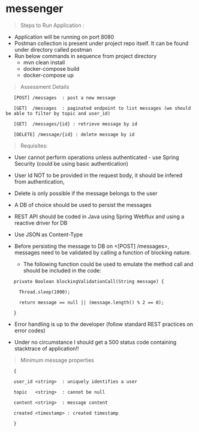 # messenger

> Steps to Run Application :
- Application will be running on port 8080
- Postman collection is present under project repo itself. It can be found under directory called postman
- Run below commands in sequence from project directory 
  * mvn clean install 
  * docker-compose build 
  * docker-compose up 


> Assessment Details

       [POST] /messages  : post a new message

       [GET]  /messages  : paginated endpoint to list messages (we should be able to filter by topic and user_id)

       [GET]  /messages/{id} : retrieve message by id

       [DELETE] /message/{id} : delete message by id

 

> Requisites:

 - User cannot perform operations unless authenticated - use Spring Security (could be using basic authentication)

 - User Id NOT to be provided in the request body, it should be infered from authentication,

 - Delete is only possible if the message belongs to the user

 - A DB of choice should be used to persist the messages

 - REST API should be coded in Java using Spring Webflux and using a reactive driver for DB

 - Use JSON as Content-Type

 

- Before persisting the message to DB on <[POST] /messages>, messages need to be validated by calling a function of blocking nature.

  * The following function could be used to emulate the method call and should be included in the code:

``` 
   private Boolean blockingValidationCall(String message) {

     Thread.sleep(1000);

     return message == null || (message.length() % 2 == 0);

   }
```

 

- Error handling is up to the developer (follow standard REST practices on error codes)

- Under no circumstance I should get a 500 status code containing stacktrace of application!!

 

> Minimum message properties
```
   {

   user_id <string>  : uniquely identifies a user

   topic   <string>  : cannot be null

   content <string>  : message content

   created <timestamp> : created timestamp

   }
```
